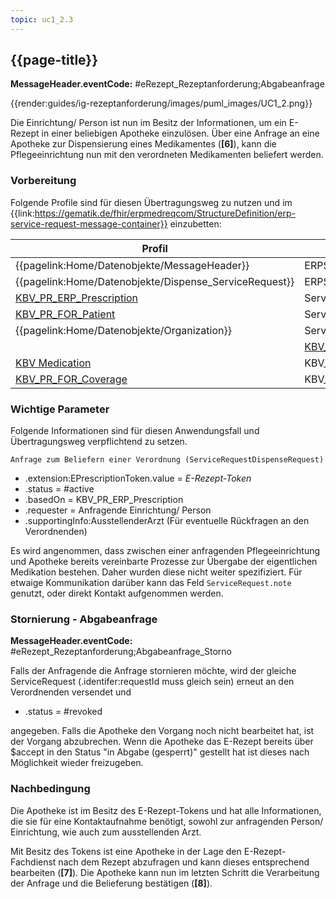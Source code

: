 ```yaml
---
topic: uc1_2.3
---
```


## {{page-title}}

**MessageHeader.eventCode:** #eRezept_Rezeptanforderung;Abgabeanfrage

{{render:guides/ig-rezeptanforderung/images/puml_images/UC1_2.png}}

Die Einrichtung/ Person ist nun im Besitz der Informationen, um ein E-Rezept in einer beliebigen Apotheke einzulösen. Über eine Anfrage an eine Apotheke zur Dispensierung eines Medikamentes (**[6]**), kann die Pflegeeinrichtung nun mit den verordneten Medikamenten beliefert werden.

### Vorbereitung

Folgende Profile sind für diesen Übertragungsweg zu nutzen und im {{link:https://gematik.de/fhir/erpmedreqcom/StructureDefinition/erp-service-request-message-container}} einzubetten:

|Profil|Referenziert in|Optional|
|---|---|---|
|{{pagelink:Home/Datenobjekte/MessageHeader}}|ERPServiceRequestMessageContainer.entry||
|{{pagelink:Home/Datenobjekte/Dispense_ServiceRequest}}|ERPServiceRequestRequestHeader.focus||
|[KBV_PR_ERP_Prescription](https://fhir.kbv.de/StructureDefinition/KBV_PR_ERP_Prescription)|ServiceRequestDispenseRequest.basedOn||
|[KBV_PR_FOR_Patient](https://fhir.kbv.de/StructureDefinition/KBV_PR_FOR_Patient)|ServiceRequestDispenseRequest.subject||
|{{pagelink:Home/Datenobjekte/Organization}}|ServiceRequestDispenseRequest.performer||
||[KBV_PR_FOR_Practitioner](https://fhir.kbv.de/StructureDefinition/KBV_PR_FOR_Practitioner)|ServiceRequestDispenseRequest.supportingInfo:AusstellenderArzt||
|[KBV Medication](https://simplifier.net/erezept/~resources?text=medication&category=Profile&sortBy=RankScore_desc)|KBV_PR_ERP_Prescription.medication[x]||
|[KBV_PR_FOR_Coverage](https://fhir.kbv.de/StructureDefinition/KBV_PR_FOR_Coverage)|KBV_PR_ERP_Prescription.coverage||

### Wichtige Parameter

Folgende Informationen sind für diesen Anwendungsfall und Übertragungsweg verpflichtend zu setzen.

`Anfrage zum Beliefern einer Verordnung (ServiceRequestDispenseRequest)`

* .extension:EPrescriptionToken.value = *E-Rezept-Token*
* .status = #active
* .basedOn = KBV_PR_ERP_Prescription
* .requester = Anfragende Einrichtung/ Person
* .supportingInfo:AusstellenderArzt (Für eventuelle Rückfragen an den Verordnenden)

Es wird angenommen, dass zwischen einer anfragenden Pflegeeinrichtung und Apotheke bereits vereinbarte Prozesse zur Übergabe der eigentlichen Medikation bestehen. Daher wurden diese nicht weiter spezifiziert. Für etwaige Kommunikation darüber kann das Feld `ServiceRequest.note` genutzt, oder direkt Kontakt aufgenommen werden.

### Stornierung - Abgabeanfrage

**MessageHeader.eventCode:** #eRezept_Rezeptanforderung;Abgabeanfrage_Storno

Falls der Anfragende die Anfrage stornieren möchte, wird der gleiche ServiceRequest (.identifer:requestId muss gleich sein) erneut an den Verordnenden versendet und

* .status = #revoked

angegeben. Falls die Apotheke den Vorgang noch nicht bearbeitet hat, ist der Vorgang abzubrechen. Wenn die Apotheke das E-Rezept bereits über $accept in den Status "in Abgabe (gesperrt)" gestellt hat ist dieses nach Möglichkeit wieder freizugeben.

### Nachbedingung

Die Apotheke ist im Besitz des E-Rezept-Tokens und hat alle Informationen, die sie für eine Kontaktaufnahme benötigt, sowohl zur anfragenden Person/ Einrichtung, wie auch zum ausstellenden Arzt.

Mit Besitz des Tokens ist eine Apotheke in der Lage den E-Rezept-Fachdienst nach dem Rezept abzufragen und kann dieses entsprechend bearbeiten (**[7]**).
Die Apotheke kann nun im letzten Schritt die Verarbeitung der Anfrage und die Belieferung bestätigen (**[8]**).
